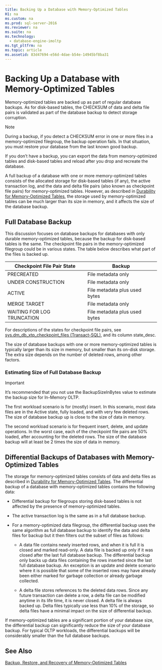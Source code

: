 ```yaml
---
title: Backing Up a Database with Memory-Optimized Tables
H1: na
ms.custom: na
ms.prod: sql-server-2016
ms.reviewer: na
ms.suite: na
ms.technology: 
  - database-engine-imoltp
ms.tgt_pltfrm: na
ms.topic: article
ms.assetid: 83d47694-e56d-4dae-b54e-14945bf8ba31
---
```

# Backing Up a Database with Memory-Optimized Tables
  Memory\-optimized tables are backed up as part of regular database backups. As for disk\-based tables, the CHECKSUM of data and delta file pairs is validated as part of the database backup to detect storage corruption.  
  
> [!NOTE]  
>  During a backup, if you detect a CHECKSUM error in one or more files in a memory\-optimized filegroup, the backup operation fails. In that situation, you must restore your database from the last known good backup.  
>   
>  If you don’t have a backup, you can export the data from memory\-optimized tables and disk\-based tables and reload after you drop and recreate the database.  
  
 A full backup of a database with one or more memory\-optimized tables consists of the allocated storage for disk\-based tables \(if any\), the active transaction log, and the data and delta file pairs \(also known as checkpoint file pairs\) for memory\-optimized tables. However, as described in [Durability for Memory-Optimized Tables](../../Topics/TopicNameNotContainA/Durability-for-Memory-Optimized-Tables.md), the storage used by memory\-optimized tables can be much larger than its size in memory, and it affects the size of the database backup.  
  
## Full Database Backup  
 This discussion focuses on database backups for databases with only durable memory\-optimized tables, because the backup for disk\-based tables is the same. The checkpoint file pairs in the memory\-optimized filegroup could be in various states. The table below describes what part of the files is backed up.  
  
|Checkpoint File Pair State|Backup|  
|--------------------------------|------------|  
|PRECREATED|File metadata only|  
|UNDER CONSTRUCTION|File metadata only|  
|ACTIVE|File metadata plus used bytes|  
|MERGE TARGET|File metadata only|  
|WAITING FOR LOG TRUNCATION|File metadata plus used bytes|  
  
 For descriptions of the states for checkpoint file pairs, see [sys.dm_db_xtp_checkpoint_files &#40;Transact-SQL&#41;](../Topic/sys.dm_db_xtp_checkpoint_files%20\(Transact-SQL\).md), and its column state\_desc.  
  
 The size of database backups with one or more memory\-optimized tables is typically larger than its size in memory, but smaller than its on\-disk storage. The extra size depends on the number of deleted rows, among other factors.  
  
### Estimating Size of Full Database Backup  
  
> [!IMPORTANT]  
>  It’s recommended that you not use the BackupSizeInBytes value to estimate the backup size for In\-Memory OLTP.  
  
 The first workload scenario is for \(mostly\) insert. In this scenario, most data files are in the Active state, fully loaded, and with very few deleted rows. The size of database backup up is close to the size of data in memory.  
  
 The second workload scenario is for frequent insert, delete, and update operations. In the worst case, each of the checkpoint file pairs are 50% loaded, after accounting for the deleted rows. The size of the database backup will at least be 2 times the size of data in memory.  
  
## Differential Backups of Databases with Memory\-Optimized Tables  
 The storage for memory\-optimized tables consists of data and delta files as described in [Durability for Memory-Optimized Tables](../../Topics/TopicNameNotContainA/Durability-for-Memory-Optimized-Tables.md). The differential backup of a database with memory\-optimized tables contains the following data:  
  
-   Differential backup for filegroups storing disk\-based tables is not affected by the presence of memory\-optimized tables.  
  
-   The active transaction log is the same as in a full database backup.  
  
-   For a memory\-optimized data filegroup, the differential backup uses the same algorithm as full database backup to identify the data and delta files for backup but it then filters out the subset of files as follows:  
  
    -   A data file contains newly inserted rows, and when it is full it is closed and marked read\-only. A data file is backed up only if it was closed after the last full database backup. The differential backup only backs up data files containing the rows inserted since the last full database backup. An exception is an update and delete scenario where it is possible that some of the inserted rows may have already been either marked for garbage collection or already garbage collected.  
  
    -   A delta file stores references to the deleted data rows. Since any future transaction can delete a row, a delta file can be modified anytime in its life time, it is never closed. A delta file is always backed up. Delta files typically use less than 10% of the storage, so delta files have a minimal impact on the size of differential backup.  
  
 If memory\-optimized tables are a significant portion of your database size, the differential backup can significantly reduce the size of your database backup. For typical OLTP workloads, the differential backups will be considerably smaller than the full database backups.  
  
## See Also  
 [Backup, Restore, and Recovery of Memory-Optimized Tables](../../Topics/TopicNameNotContainA/Backup--Restore--and-Recovery-of-Memory-Optimized-Tables.md)  
  
  